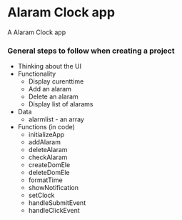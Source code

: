 # Alaram Clock  app
A Alaram Clock app


### General steps to follow when creating a project

- Thinking about the UI
- Functionality
	- Display curenttime
	- Add an alaram
	- Delete an alaram
	- Display list of alarams
- Data
	- alarmlist - an array
- Functions (in code)
	- initializeApp
	- addAlaram
	- deleteAlaram
	- checkAlaram
	- createDomEle
	- deleteDomEle
	- formatTime
	- showNotification
	- setClock
	- handleSubmitEvent
	- handleClickEvent
	